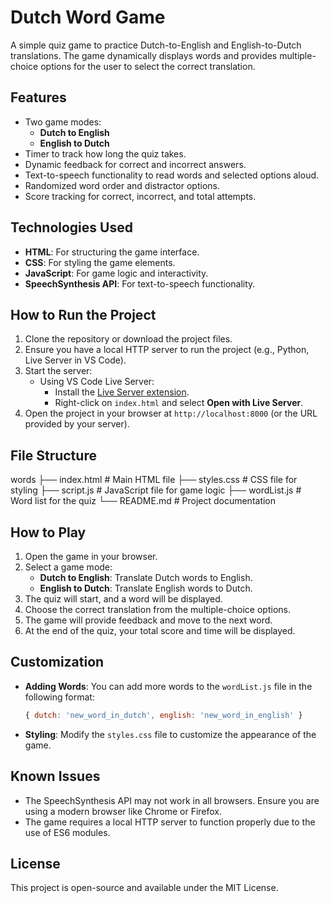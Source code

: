 # Dutch Word Game

A simple quiz game to practice Dutch-to-English and English-to-Dutch translations. The game dynamically displays words and provides multiple-choice options for the user to select the correct translation.

## Features

* Two game modes:
    * **Dutch to English**
    * **English to Dutch**
* Timer to track how long the quiz takes.
* Dynamic feedback for correct and incorrect answers.
* Text-to-speech functionality to read words and selected options aloud.
* Randomized word order and distractor options.
* Score tracking for correct, incorrect, and total attempts.

## Technologies Used

* **HTML**: For structuring the game interface.
* **CSS**: For styling the game elements.
* **JavaScript**: For game logic and interactivity.
* **SpeechSynthesis API**: For text-to-speech functionality.

## How to Run the Project

1.  Clone the repository or download the project files.
2.  Ensure you have a local HTTP server to run the project (e.g., Python, Live Server in VS Code).
3.  Start the server:
    * Using VS Code Live Server:
        * Install the [Live Server extension](https://marketplace.visualstudio.com/items?itemName=ritwickdey.LiveServer).
        * Right-click on `index.html` and select **Open with Live Server**.
4.  Open the project in your browser at `http://localhost:8000` (or the URL provided by your server).

## File Structure
words
├── index.html         # Main HTML file
├── styles.css         # CSS file for styling
├── script.js          # JavaScript file for game logic
├── wordList.js        # Word list for the quiz
└── README.md          # Project documentation

## How to Play

1.  Open the game in your browser.
2.  Select a game mode:
    * **Dutch to English**: Translate Dutch words to English.
    * **English to Dutch**: Translate English words to Dutch.
3.  The quiz will start, and a word will be displayed.
4.  Choose the correct translation from the multiple-choice options.
5.  The game will provide feedback and move to the next word.
6.  At the end of the quiz, your total score and time will be displayed.

## Customization

* **Adding Words**: You can add more words to the `wordList.js` file in the following format:
    ```javascript
    { dutch: 'new_word_in_dutch', english: 'new_word_in_english' }
    ```
* **Styling**: Modify the `styles.css` file to customize the appearance of the game.

## Known Issues

* The SpeechSynthesis API may not work in all browsers. Ensure you are using a modern browser like Chrome or Firefox.
* The game requires a local HTTP server to function properly due to the use of ES6 modules.

## License

This project is open-source and available under the MIT License.